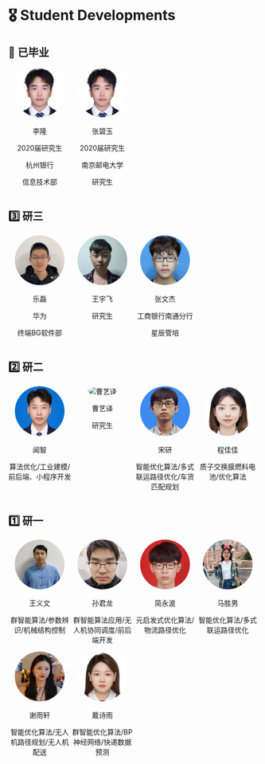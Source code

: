 # 🎖 Student Developments 

## 👔 已毕业
  
<div style="display: flex; flex-wrap: wrap;">  
  <!-- 第一个人 -->  
  <div style="width: 25%; text-align: center;">  
    <img src="./images/7/李隆.jpg" alt="李隆" style="border-radius: 50%; width: 100px; height: 100px;">  
    <p>李隆</p>  
    <p>2020届研究生</p>  
    <p>杭州银行</p>  
    <p> 信息技术部</p>  
  </div>  
    
  <!-- 第二个人， -->  
  <div style="width: 25%; text-align: center;">  
    <img src="./images/7/李隆.jpg" alt="张碧玉" style="border-radius: 50%; width: 100px; height: 100px;">  
    <p>张碧玉</p>  
    <p>2020届研究生</p>  
    <p>南京邮电大学</p>  
    <p>研究生</p>  
  </div>  
    
  <!-- 添加更多人，确保总数是4的倍数以便每行显示4个人 -->  
  <!-- ... -->
</div>

## 3️⃣ 研三
<div style="display: flex; flex-wrap: wrap;">  
  <!-- 第一个人 -->  
  <div style="width: 25%; text-align: center;">  
    <img src="./images/7/乐磊.jpg" alt="乐磊" style="border-radius: 50%; width: 100px; height: 100px;">  
    <p>乐磊</p>   
    <p>华为</p>  
    <p>终端BG软件部</p>  
  </div>  
    
  <!-- 第二个人， -->  
  <div style="width: 25%; text-align: center;">  
    <img src="./images/7/王宇飞.png" alt="王宇飞" style="border-radius: 50%; width: 100px; height: 100px;">  
    <p>王宇飞</p>    
    <p>研究生</p>  
  </div>  

  <div style="width: 25%; text-align: center;">  
    <img src="./images/7/张文杰.jpg" alt="张文杰" style="border-radius: 50%; width: 100px; height: 100px;">  
    <p>张文杰</p>
    <p>工商银行南通分行</p>  
    <p>星辰管培</p>  
  </div>
</div>

## 2️⃣ 研二
<div style="display: flex; flex-wrap: wrap;">  
  <!-- 第一个人 -->  
  <div style="width: 25%; text-align: center;">  
    <img src="./images/7/闻智.png" alt="闻智" style="border-radius: 50%; width: 100px; height: 100px;">  
    <p>闻智</p>   
    <p>算法优化/工业建模/前后端、小程序开发</p>  
  </div>  
    
  <!-- 第二个人， -->  
  <div style="width: 25%; text-align: center;">  
    <img src="./images/7/程佳佳.png" alt="曹艺译" style="border-radius: 50%; width: 100px; height: 100px;">  
    <p>曹艺译</p>    
    <p>研究生</p>  
  </div>  

  <div style="width: 25%; text-align: center;">  
    <img src="./images/7/宋研.jpg" alt="宋研" style="border-radius: 50%; width: 100px; height: 100px;">  
    <p>宋研</p>  
    <p>智能优化算法/多式联运路径优化/车货匹配规划</p>  
  </div>

   <div style="width: 25%; text-align: center;">  
    <img src="./images/7/程佳佳.jpg" alt="程佳佳" style="border-radius: 50%; width: 100px; height: 100px;">  
    <p>程佳佳</p>  
    <p>质子交换膜燃料电池/优化算法</p>  
  </div>
</div>

## 1️⃣ 研一
<div style="display: flex; flex-wrap: wrap;">  
  <!-- 第一个人 -->  
  <div style="width: 25%; text-align: center;">  
    <img src="./images/7/王义文.jpg" alt="王义文" style="border-radius: 50%; width: 100px; height: 100px;">  
    <p>王义文</p>   
    <p>群智能算法/参数辨识/机械结构控制</p>  
  </div>  
    
  <!-- 第二个人， -->  
  <div style="width: 25%; text-align: center;">  
    <img src="./images/7/孙君龙.jpg" alt="孙君龙" style="border-radius: 50%; width: 100px; height: 100px;">  
    <p>孙君龙</p>    
    <p>群智能算法应用/无人机协同调度/前后端开发</p>  
  </div>  

  <div style="width: 25%; text-align: center;">  
    <img src="./images/7/简永波.jpg" alt="简永波" style="border-radius: 50%; width: 100px; height: 100px;">  
    <p>简永波</p>  
    <p>元启发式优化算法/物流路径优化</p>  
  </div>

   <div style="width: 25%; text-align: center;">  
    <img src="./images/7/马胜男.jpg" alt="马胜男" style="border-radius: 50%; width: 100px; height: 100px;">  
    <p>马胜男</p>  
    <p>智能优化算法/多式联运路径优化</p>  
  </div>

   <div style="width: 25%; text-align: center;">  
    <img src="./images/7/谢雨轩.jpg" alt="谢雨轩" style="border-radius: 50%; width: 100px; height: 100px;">  
    <p>谢雨轩</p>  
    <p>智能优化算法/无人机路径规划/无人机配送</p>  
  </div>

   <div style="width: 25%; text-align: center;">  
    <img src="./images/7/戴诗雨.jpg" alt="戴诗雨" style="border-radius: 50%; width: 100px; height: 100px;">  
    <p>戴诗雨</p>  
    <p>群智能优化算法/BP神经网络/快递数据预测</p>  
  </div>
</div>